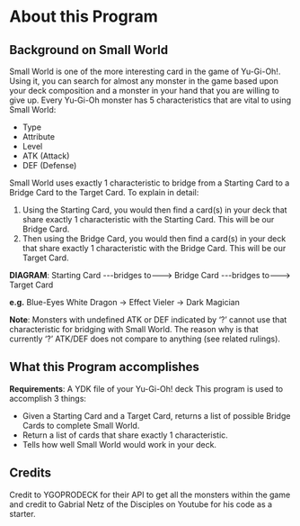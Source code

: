 # About this Program
## Background on Small World
Small World is one of the more interesting card in the game of Yu-Gi-Oh!. Using it, you can search for almost any monster in the game based upon your deck composition and a monster in your hand that you are willing to give up.
Every Yu-Gi-Oh monster has 5 characteristics that are vital to using Small World:
- Type
- Attribute
- Level
- ATK (Attack)
- DEF (Defense)

Small World uses exactly 1 characteristic to bridge from a Starting Card to a Bridge Card to the Target Card. To explain in detail:
1. Using the Starting Card, you would then find a card(s) in your deck that share exactly 1 characteristic with the Starting Card. This will be our Bridge Card.
2. Then using the Bridge Card, you would then find a card(s) in your deck that share exactly 1 characteristic with the Bridge Card. This will be our Target Card.

**DIAGRAM**: Starting Card ---bridges to---> Bridge Card ---bridges to---> Target Card

**e.g.** Blue-Eyes White Dragon -> Effect Vieler -> Dark Magician 

**Note**: Monsters with undefined ATK or DEF indicated by ‘?’ cannot use that characteristic for bridging with Small World. The reason why is that currently ‘?’ ATK/DEF does not compare to anything (see related rulings).
## What this Program accomplishes
**Requirements**: A YDK file of your Yu-Gi-Oh! deck
This program is used to accomplish 3 things:
- Given a Starting Card and a Target Card, returns a list of possible Bridge Cards to complete Small World. 
- Return a list of cards that share exactly 1 characteristic.
- Tells how well Small World would work in your deck.

## Credits
Credit to YGOPRODECK for their API to get all the monsters within the game and credit to Gabrial Netz of the Disciples on Youtube for his code as a starter.

